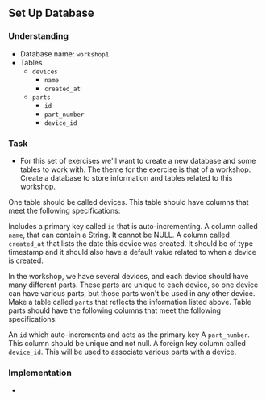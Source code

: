 ## Set Up Database

### Understanding
- Database name: `workshop1`
- Tables
  + `devices`
    * `name`
    * `created_at`
  + `parts`
    * `id`
    * `part_number`
    * `device_id`

### Task
- For this set of exercises we'll want to create a new database and some tables to work with. The theme for the exercise is that of a workshop. Create a database to store information and tables related to this workshop.

One table should be called devices. This table should have columns that meet the following specifications:

Includes a primary key called `id` that is auto-incrementing.
A column called `name`, that can contain a String. It cannot be NULL.
A column called `created_at` that lists the date this device was created. It should be of type timestamp and it should also have a default value related to when a device is created.

In the workshop, we have several devices, and each device should have many different parts. These parts are unique to each device, so one device can have various parts, but those parts won't be used in any other device. Make a table called `parts` that reflects the information listed above. Table parts should have the following columns that meet the following specifications:

An `id` which auto-increments and acts as the primary key
A `part_number`. This column should be unique and not null.
A foreign key column called `device_id`. This will be used to associate various parts with a device.

### Implementation
- 
